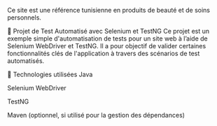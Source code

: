Ce site est une  référence tunisienne en produits de beauté et de soins personnels.

🧪 Projet de Test Automatisé avec Selenium et TestNG
Ce projet est un exemple simple d'automatisation de tests pour un site web à l’aide de Selenium WebDriver et TestNG. Il a pour objectif de valider certaines fonctionnalités clés de l'application à travers des scénarios de test automatisés.

🔧 Technologies utilisées
Java

Selenium WebDriver

TestNG

Maven (optionnel, si utilisé pour la gestion des dépendances)
